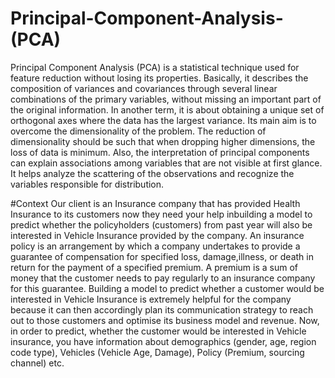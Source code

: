 # Principal-Component-Analysis-(PCA)
Principal Component Analysis (PCA) is a statistical technique used for feature reduction without losing its properties.
Basically, it describes the composition of variances and covariances through several linear combinations of the primary variables,
without missing an important part of the original information. In another term, it is about obtaining a unique set of orthogonal axes where the data has the largest variance.
Its main aim is to overcome the dimensionality of the problem. The reduction of dimensionality should be such that when dropping higher dimensions, the loss of data is minimum.
Also, the interpretation of principal components can explain associations among variables that are not visible at first glance.
It helps analyze the scattering of the observations and recognize the variables responsible for distribution.

#Context
Our client is an Insurance company that has provided Health Insurance to its customers now they need your help inbuilding a model to predict whether the 
policyholders (customers) from past year will also be interested in Vehicle Insurance provided by the company.
An insurance policy is an arrangement by which a company undertakes to provide a guarantee of compensation for specified loss, damage,illness, or death in return for the
payment of a specified premium. A premium is a sum of money that the customer needs to pay regularly to an insurance company for this guarantee. 
Building a model to predict whether a customer would be interested in Vehicle Insurance is extremely helpful for the company because it can then accordingly plan its communication strategy to
reach out to those customers and optimise its business model and revenue. Now, in order to predict, whether the customer would be interested in Vehicle insurance, 
you have information about demographics (gender, age, region code type), Vehicles (Vehicle Age, Damage), Policy (Premium, sourcing channel) etc.
